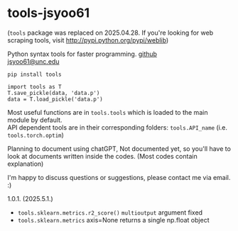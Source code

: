 # tools-jsyoo61

(`tools` package was replaced on 2025.04.28. If you're looking for web scraping tools, visit http://pypi.python.org/pypi/weblib)

Python syntax tools for faster programming. [github](https://github.com/jsyoo61/tools) \
jsyoo61@unc.edu

    pip install tools

    import tools as T
    T.save_pickle(data, 'data.p')
    data = T.load_pickle('data.p')

Most useful functions are in `tools.tools` which is loaded to the main module by default. \
API dependent tools are in their corresponding folders: `tools.API_name` (i.e. `tools.torch.optim`)

Planning to document using chatGPT,
Not documented yet, so you'll have to look at documents written inside the codes. (Most codes contain explanation)

I'm happy to discuss questions or suggestions, please contact me via email. :)

1.0.1. (2025.5.1.)

- `tools.sklearn.metrics.r2_score()` `multioutput` argument fixed
- `tools.sklearn.metrics` axis=None returns a single np.float object